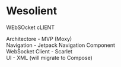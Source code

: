 # Wesolient

WEbSOcket cLIENT

Architectore - MVP (Moxy)  
Navigation - Jetpack Navigation Component  
WebSocket Client - Scarlet  
UI - XML (will migrate to Compose)
